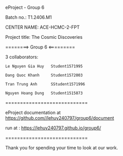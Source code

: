 eProject - Group 6

Batch no.: T1.2406.M1

CENTER NAME: ACE-HCMC-2-FPT

Project title: The Cosmic Discoveries

========> Group 6 <=========

3 collaborators:

    Le Nguyen Gia Huy	Student1571995

    Dang Quoc Khanh	    Student1572003
     
    Tran Trung Anh	    SStudent1571996

    Nguyen Hoang Dung   Student1515873
============================

eProject documentation at https://github.com//lehuy240797/group6/document

run at : https://lehuy240797.github.io/group6/

============================

Thank you for spending your time to look at our work.